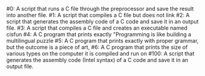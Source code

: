 #0: A script that runs a C file through the preprocessor and save the result into another file.
#1: A script that compiles a C file but does not link
#2: A script that generates the assembly code of a C code and save it in an output file.
#3: A script that compiles a C file and creates an executable named cisfun
#4: A C program that prints exactly "Programming is like building a multilingual puzzle
#5: A C program that prints exactly with proper grammar, but the outcome is a piece of art,
#6: A C program that prints the size of various types on the computer it is compiled and run on
#100: A script that generates the assembly code (Intel syntax) of a C code and save it in an output file.
